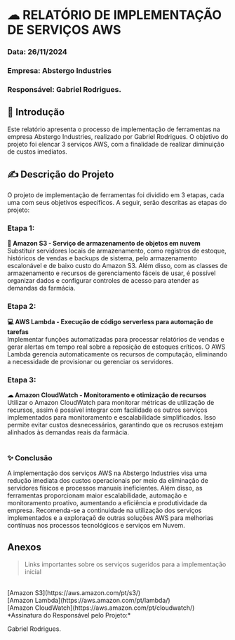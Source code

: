 # ☁ RELATÓRIO DE IMPLEMENTAÇÃO DE SERVIÇOS AWS
### Data: 26/11/2024
### Empresa: Abstergo Industries 
### Responsável: Gabriel Rodrigues.

## 💼 Introdução
Este relatório apresenta o processo de implementação de ferramentas na empresa Abstergo Industries, realizado por Gabriel Rodrigues. O objetivo do projeto foi elencar 3 serviços AWS, com a finalidade de realizar diminuição de custos imediatos.

## ✍ Descrição do Projeto
O projeto de implementação de ferramentas foi dividido em 3 etapas, cada uma com seus objetivos específicos. A seguir, serão descritas as etapas do projeto:

### Etapa 1:
**🍿 Amazon S3 - Serviço de armazenamento de objetos em nuvem**
<br>
Substituir servidores locais de armazenamento, como registros de estoque, históricos de vendas e backups de sistema, pelo armazenamento escalonável e de baixo custo do Amazon S3. Além disso, com as classes de armazenamento e recursos de gerenciamento fáceis de usar, é possível organizar dados e configurar controles de acesso para atender as demandas da farmácia.


### Etapa 2: 
**💻 AWS Lambda  - Execução de código serverless para automação de tarefas**
<br>
Implementar funções automatizadas para processar relatórios de vendas e gerar alertas em tempo real sobre a reposição de estoques críticos. O AWS Lambda gerencia automaticamente os recursos de computação, eliminando a necessidade de provisionar ou gerenciar os servidores. 

### Etapa 3:
**☁ Amazon CloudWatch - Monitoramento e otimização de recursos**
<br>
Utilizar o Amazon CloudWatch para monitorar métricas de utilização de recursos, assim é possível integrar com facilidade os outros serviços implementados para monitoramento e escalabilidade simplificados. Isso permite evitar custos desnecessários, garantindo que os recrusos estejam alinhados às demandas reais da farmácia.

#

### ✨ Conclusão
A implementação dos serviços AWS na Abstergo Industries visa uma redução imediata dos custos operacionais por meio da eliminação de servidores físicos e processos manuais ineficientes. Além disso, as ferramentas proporcionam maior escalabilidade, automação e monitoramento proativo, aumentando a eficiência e produtividade da empresa. Recomenda-se a continuidade na utilização dos serviços implementados e a exploraçaõ de outras soluções AWS para melhorias contínuas nos processos tecnológicos e serviços em Nuvem. 

## Anexos
> Links importantes sobre os serviços sugeridos para a implementação inicial
<br>
[Amazon S3](https://aws.amazon.com/pt/s3/)
<br>
[Amazon Lambda](https://aws.amazon.com/pt/lambda/)
<br>
[Amazon CloudWatch](https://aws.amazon.com/pt/cloudwatch/)
<br>
*Assinatura do Responsável pelo Projeto:*

Gabriel Rodrigues.
